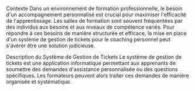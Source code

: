 Contexte 
Dans un environnement de formation professionnelle, le besoin d'un accompagnement personnalisé est crucial pour maximiser l'efficacité de l'apprentissage. Les salles de formation sont souvent fréquentées par des individus aux besoins et aux niveaux de compétence variés. Pour répondre à ces besoins de manière structurée et efficace, la mise en place d'un système de gestion de tickets pour le coaching personnel peut s'avérer être une solution judicieuse.

Description du Système de Gestion de Tickets
Le système de gestion de tickets est une application informatique permettant aux apprenants de soumettre des demandes d'assistance personnalisée ou des questions spécifiques. Les formateurs peuvent alors traiter ces demandes de manière organisée et systématique.

